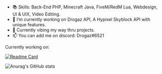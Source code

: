 
- 📚 Skills: Back-End PHP, Minecraft Java, FiveM/RedM Lua, Webdesign, UI & UIX, Video Editing. 
- 🔭 I’m currently working on Drogaz API, A Hypixel Skyblock API with unique features.
- 🌱 Currently vibing my way thru projects.
- 📫 You can add me on discord: Drogaz#6521

Currently working on:

[![Readme Card](https://github-readme-stats.vercel.app/api/pin/?username=anuraghazra&repo=github-readme-stats)](https://github.com/anuraghazra/github-readme-stats)

![Anurag's GitHub stats](https://github-readme-stats.vercel.app/api?username=DrogazDev&show_icons=true&theme=radical)
